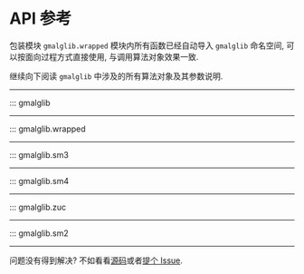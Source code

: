 # API 参考

包装模块 `gmalglib.wrapped` 模块内所有函数已经自动导入 `gmalglib` 命名空间, 可以按面向过程方式直接使用, 与调用算法对象效果一致.

继续向下阅读 `gmalglib` 中涉及的所有算法对象及其参数说明.

---

::: gmalglib

---

::: gmalglib.wrapped

---

::: gmalglib.sm3

---

::: gmalglib.sm4

---

::: gmalglib.zuc

---

::: gmalglib.sm2

---

问题没有得到解决? 不如看看[源码](https://github.com/ww-rm/gmalglib)或者[提个 Issue](https://github.com/ww-rm/gmalglib/issues).
